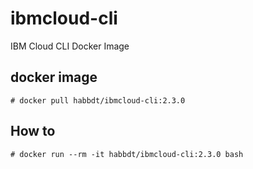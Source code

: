 # ibmcloud-cli
IBM Cloud CLI Docker Image

## docker image
```
# docker pull habbdt/ibmcloud-cli:2.3.0
```

## How to

```
# docker run --rm -it habbdt/ibmcloud-cli:2.3.0 bash
```